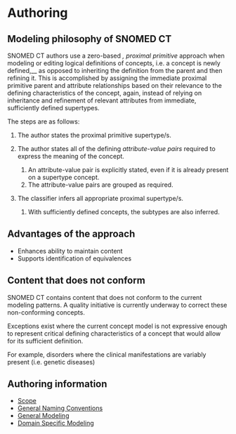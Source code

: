 # Authoring

## Modeling philosophy of  SNOMED CT

SNOMED CT authors use a zero-based _, proximal primitive_ approach when modeling or editing logical definitions of concepts, i.e. a concept is newly defined,__ as opposed to inheriting the definition from the parent and then refining it. This is accomplished by assigning the immediate proximal primitive parent and attribute relationships based on their relevance to the defining characteristics of the concept, again, instead of relying on inheritance and refinement of relevant attributes from immediate, sufficiently defined supertypes. 

The steps are as follows: 

  1. The author states the proximal primitive supertype/s.
  2. The author states all of the defining  _attribute-value pairs_ required to express the meaning of the concept.
     1. An attribute-value pair is explicitly stated, even if it is already present on a supertype concept.
     2. The attribute-value pairs are grouped as required.
  3. The classifier infers all appropriate proximal supertype/s.  

     1. With sufficiently defined concepts, the subtypes are also inferred.

##  Advantages of the approach 

  * Enhances ability to maintain content
  * Supports identification of equivalences

##  Content that does not conform 

SNOMED CT contains content that does not conform to the current modeling patterns. A quality initiative is currently underway to correct these non-conforming concepts. 

Exceptions exist where the current concept model is not expressive enough to represent critical defining characteristics of a concept that would allow for its sufficient definition.

For example, disorders where the clinical manifestations are variably present (i.e. genetic diseases)

## Authoring information

  * [Scope](Scope_174690285.html)
  * [General Naming Conventions](General-Naming-Conventions_174691646.html)
  * [General Modeling](General-Modeling_174691668.html)
  * [Domain Specific Modeling](Domain-Specific-Modeling_174690289.html)

